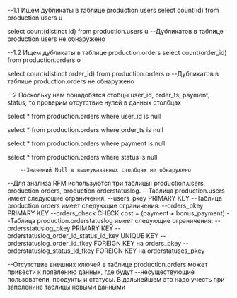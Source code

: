 --1.1 Ищем дубликаты в таблице production.users
select count(id)
from production.users u

select count(distinct id)
from production.users u
		--Дубликатов в таблице production.users не обнаружено


--1.2 Ищем дубликаты в таблице production.orders
select count(order_id)
from production.orders o

select count(distinct order_id)
from production.orders o
		--Дубликатов в таблице production.orders не обнаружено
		
--2 Поскольку нам понадобятся стобцы  user_id, order_ts, payment, status, то проверим отсутствие нулей в данных столбцах

select * 
from production.orders
where user_id is null

select * 
from production.orders
where order_ts is null

select * 
from production.orders
where payment is null

select * 
from production.orders
where status is null


		--Значений Null в вышеуказанных столбцах не обнаружено


--Для анализа RFM используются три таблицы: production.users, production.orders, production.orderstatuslog.
	--Таблица production.users имеет следующие ограничения:
		--users_pkey PRIMARY KEY
	--Таблица production.orders имеет следующие ограничения:
		--orders_pkey PRIMARY KEY
		--orders_check CHECK cost = (payment + bonus_payment)
	--Таблица production.orderstatuslog имеет следующие ограничения:
		--ordersstatuslog_pkey PRIMARY KEY
		--orderstatuslog_order_id_status_id_key UNIQUE KEY
		--orderstatuslog_order_id_fkey FOREIGN KEY на orders_pkey
		--orderstatuslog_status_id_fkey FOREIGN KEY на orderstatuses_pkey

--Отсутствие внешних ключей в таблице production.orders может привести к появлению данных, где будут
--несуществующие пользователи, продукты и статусы. В дальнейшем это надо учесть при заполенине таблицы новыми данными
